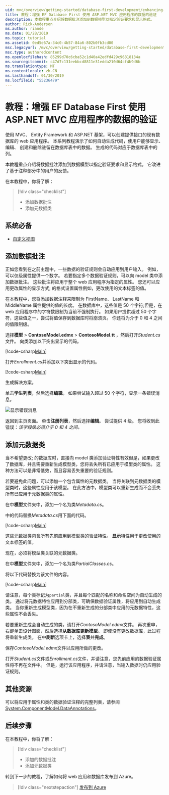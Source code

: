 ```yaml
---
uid: mvc/overview/getting-started/database-first-development/enhancing-data-validation
title: 教程：增强 EF Database First 使用 ASP.NET MVC 应用程序的数据的验证
description: 本教程重点介绍将数据批注添加到数据模型以指定验证要求和显示格式。
author: Rick-Anderson
ms.author: riande
ms.date: 01/28/2019
ms.topic: tutorial
ms.assetid: 0ed5e67a-34c0-4b57-84a6-802b0fb3cd00
msc.legacyurl: /mvc/overview/getting-started/database-first-development/enhancing-data-validation
msc.type: authoredcontent
ms.openlocfilehash: 85299d70c6cba52c1d40a42edfd429c96318134a
ms.sourcegitcommit: c47d7c131eebbcd8811e31edda210d64cf4b9d6b
ms.translationtype: MT
ms.contentlocale: zh-CN
ms.lasthandoff: 01/30/2019
ms.locfileid: "55236479"
---
```

# <a name="tutorial-enhance-data-validation-for-ef-database-first-with-aspnet-mvc-app"></a>教程：增强 EF Database First 使用 ASP.NET MVC 应用程序的数据的验证

使用 MVC、 Entity Framework 和 ASP.NET 基架，可以创建提供接口的现有数据库的 web 应用程序。 本系列教程演示了如何自动生成代码，使用户能够显示、 编辑、 创建和删除驻留在数据库表中的数据。 生成的代码对应于数据库表中的列。

本教程重点介绍将数据批注添加到数据模型以指定验证要求和显示格式。 它改进了基于注释部分中的用户的反馈。

在本教程中，你将了解：

> [!div class="checklist"]
> * 添加数据批注
> * 添加元数据类

## <a name="prerequisites"></a>系统必备

* [自定义视图](customizing-a-view.md)

## <a name="add-data-annotations"></a>添加数据批注

正如您看到在之前主题中，一些数据的验证规则会自动应用到用户输入。 例如，可以仅级属性提供一个数字。 若要指定多个数据验证规则，可以向 model 类中添加数据批注。 这些批注将应用于整个 web 应用程序为指定的属性。 您还可以应用更改属性的显示方式; 的格式设置属性例如，更改使用的文本标签的值。

在本教程中，您将添加数据注释来限制为 FirstName、 LastName 和 MiddleName 属性提供的值的长度。 在数据库中，这些值是 50 个字符;但是，在 web 应用程序中的字符数限制为当前不强制执行。 如果用户提供超过 50 个字符，这些值之一，尝试将值保存到数据库时将崩溃页。 你还将为介于 0 和 4 之间的值限制级。

选择**模型** > **ContosoModel.edmx** > **ContosoModel.tt** ，然后打开*Student.cs*文件。 向类添加以下突出显示的代码。

[!code-csharp[Main](enhancing-data-validation/samples/sample1.cs?highlight=5,15,17,20)]

打开*Enrollment.cs*并添加以下突出显示的代码。

[!code-csharp[Main](enhancing-data-validation/samples/sample2.cs?highlight=5,10)]

生成解决方案。

单击**学生列表**，然后选择**编辑**。 如果尝试输入超过 50 个字符，显示一条错误消息。

![显示错误消息](enhancing-data-validation/_static/image1.png)

返回到主页页面。 单击**注册列表**，然后选择**编辑**。 尝试提供 4 级。 您将收到此错误：*该字段级必须介于 0 和 4 之间。*

## <a name="add-metadata-classes"></a>添加元数据类

当不希望更改; 的数据库时，直接向 model 类添加验证特性有效但是，如果更改了数据库，并且需要重新生成模型类，您将丢失所有已应用于模型类的属性。 这种方法可以是非常低效，而且容易丢失重要的验证规则。

若要避免此问题，可以添加一个包含属性的元数据类。 当将关联到元数据类的模型类时，这些属性应用于该模型。 在此方法中，模型类可以重新生成而不会丢失所有已应用于元数据类的属性。

在中**模型**文件夹中，添加一个名为类*Metadata.cs*。

中的代码替换*Metadata.cs*用下面的代码。

[!code-csharp[Main](enhancing-data-validation/samples/sample3.cs)]

这些元数据类包含所有先前应用到模型类的验证特性。 **显示**特性用于更改使用的文本标签的值。

现在，必须将模型类关联的元数据类。

在中**模型**文件夹中，添加一个名为类*PartialClasses.cs*。

将以下代码替换为该文件的内容。

[!code-csharp[Main](enhancing-data-validation/samples/sample4.cs)]

请注意，每个类标记为`partial`类，并且每个匹配的名称和命名空间为自动生成的类。 通过将元数据特性应用到分部类，可确保数据验证属性，将应用到自动生成类。 当你重新生成模型类，因为在不重新生成的分部类中应用的元数据特性，这些属性不会丢失。

若要重新生成会自动生成的类，请打开*ContosoModel.edmx*文件。 再次重申，右键单击设计图面，然后选择**从数据库更新模型**。 即使没有更改数据库，此过程将重新生成类。 在中**刷新**选项卡上，选择**表**并**完成**。

保存*ContosoModel.edmx*文件以应用所做的更改。

打开*Student.cs*文件或*Enrollment.cs*文件，并请注意，您先前应用的数据验证属性将不再在文件中。 但是，运行该应用程序，并请注意，当输入数据时仍应用验证规则。

## <a name="additional-resources"></a>其他资源

可以将应用于属性和类的数据验证注释的完整列表，请参阅[System.ComponentModel.DataAnnotations](https://msdn.microsoft.com/library/system.componentmodel.dataannotations.aspx)。

## <a name="next-steps"></a>后续步骤

在本教程中，你将了解：

> [!div class="checklist"]
> * 添加的数据批注
> * 添加元数据类

转到下一步的教程，了解如何将 web 应用和数据库发布到 Azure。
> [!div class="nextstepaction"]
> [发布到 Azure](publish-to-azure.md)